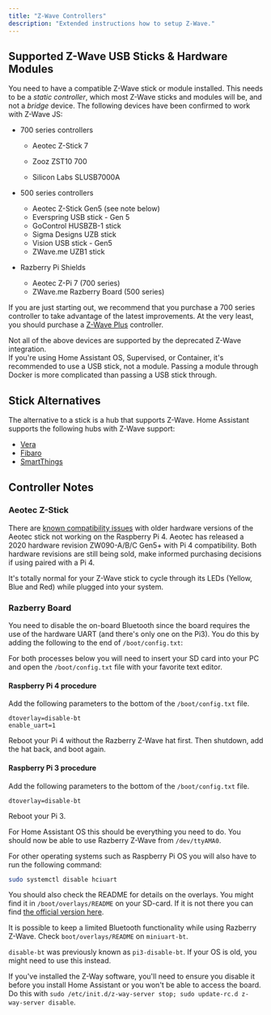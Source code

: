 ```yaml
---
title: "Z-Wave Controllers"
description: "Extended instructions how to setup Z-Wave."
---
```


## Supported Z-Wave USB Sticks & Hardware Modules

You need to have a compatible Z-Wave stick or module installed. This needs to be a *static controller*, which most Z-Wave sticks and modules will be, and not a *bridge* device. The following devices have been confirmed to work with Z-Wave JS:

- 700 series controllers
   - Aeotec Z-Stick 7
   - Zooz ZST10 700

   - Silicon Labs SLUSB7000A
- 500 series controllers
  - Aeotec Z-Stick Gen5 (see note below)
  - Everspring USB stick - Gen 5
  - GoControl HUSBZB-1 stick
  - Sigma Designs UZB stick
  - Vision USB stick - Gen5
  - ZWave.me UZB1 stick

- Razberry Pi Shields
  - Aeotec Z-Pi 7 (700 series)
  - ZWave.me Razberry Board (500 series)

If you are just starting out, we recommend that you purchase a 700 series controller to take advantage of the latest improvements. At the very least, you should purchase a [Z-Wave Plus](https://z-wavealliance.org/z-wave_plus_certification/) controller.

<div class='note'>
  Not all of the above devices are supported by the deprecated Z-Wave integration.
</div>

<div class='note'>
  If you're using Home Assistant OS, Supervised, or Container, it's recommended to use a USB stick, not a module. Passing a module through Docker is more complicated than passing a USB stick through.
</div>

## Stick Alternatives

The alternative to a stick is a hub that supports Z-Wave. Home Assistant supports the following hubs with Z-Wave support:

- [Vera](/integrations/vera/)
- [Fibaro](/integrations/fibaro/)
- [SmartThings](/integrations/smartthings/)

## Controller Notes

### Aeotec Z-Stick

<div class='note'>

There are [known compatibility issues](https://www.raspberrypi.org/forums/viewtopic.php?f=28&t=245031#p1502030) with older hardware versions of the Aeotec stick not working on the Raspberry Pi 4. Aeotec has released a 2020 hardware revision ZW090-A/B/C Gen5+ with Pi 4 compatibility. Both hardware revisions are still being sold, make informed purchasing decisions if using paired with a Pi 4.

</div>

It's totally normal for your Z-Wave stick to cycle through its LEDs (Yellow, Blue and Red) while plugged into your system.

### Razberry Board

You need to disable the on-board Bluetooth since the board requires the use of the hardware UART (and there's only one on the Pi3). You do this by adding the following to the end of `/boot/config.txt`:

For both processes below you will need to insert your SD card into your PC and open the `/boot/config.txt` file with your favorite text editor.

#### Raspberry Pi 4 procedure

Add the following parameters to the bottom of the `/boot/config.txt` file.

```text
dtoverlay=disable-bt
enable_uart=1
```

Reboot your Pi 4 without the Razberry Z-Wave hat first. Then shutdown, add the hat back, and boot again.

#### Raspberry Pi 3 procedure

Add the following parameters to the bottom of the `/boot/config.txt` file.

```text
dtoverlay=disable-bt
```

Reboot your Pi 3.

For Home Assistant OS this should be everything you need to do. You should now be able to use Razberry Z-Wave from `/dev/ttyAMA0`.

For other operating systems such as Raspberry Pi OS you will also have to run the following command:

```bash
sudo systemctl disable hciuart
```

You should also check the README for details on the overlays. You might find it in `/boot/overlays/README` on your SD-card. If it is not there you can find [the official version here](https://github.com/raspberrypi/firmware/blob/master/boot/overlays/README).

<div class='note'>

  It is possible to keep a limited Bluetooth functionality while using Razberry Z-Wave. Check `boot/overlays/README` on `miniuart-bt`.

</div>

<div class='note'>

  `disable-bt` was previously known as `pi3-disable-bt`. If your OS is old, you might need to use this instead.

</div>

<div class='note'>

  If you've installed the Z-Way software, you'll need to ensure you disable it before you install Home Assistant or you won't be able to access the board. Do this with `sudo /etc/init.d/z-way-server stop; sudo update-rc.d z-way-server disable`.

</div>
